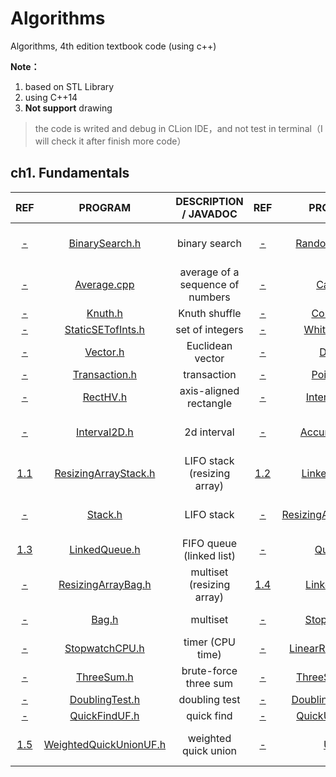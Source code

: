 # Algorithms
Algorithms, 4th edition textbook code (using c++)

**Note：**

1. based on STL Library
2. using C++14
3. **Not support** drawing

> the code is writed and debug in CLion IDE，and not test in terminal（I will check it after finish more code）

## ch1. Fundamentals

|                             REF                              |                          PROGRAM                          |      DESCRIPTION / JAVADOC       |                             REF                              |                        PROGRAM                        |      DESCRIPTION / JAVADOC      |
| :----------------------------------------------------------: | :-------------------------------------------------------: | :------------------------------: | :----------------------------------------------------------: | :---------------------------------------------------: | :-----------------------------: |
|   [-](https://algs4.cs.princeton.edu/11model/index.php#-)    |         [BinarySearch.h](ch1/head/BinarySearch.h)         |          binary search           |   [-](https://algs4.cs.princeton.edu/11model/index.php#-)    |       [RandomSeq.cpp](ch1/2_RandomSeq/main.cpp)       | random numbers in a given range |
|   [-](https://algs4.cs.princeton.edu/11model/index.php#-)    |           [Average.cpp](ch1/3_Average/main.cpp)           | average of a sequence of numbers |   [-](https://algs4.cs.princeton.edu/11model/index.php#-)    |             [Cat.cpp](ch1/4_Cat/main.cpp)             |        concatenate files        |
|   [-](https://algs4.cs.princeton.edu/11model/index.php#-)    |                [Knuth.h](ch1/head/Knuth.h)                |          Knuth shuffle           |    [-](https://algs4.cs.princeton.edu/12oop/index.php#-)     |            [Counter.h](ch1/head/Counter.h)            |             counter             |
|    [-](https://algs4.cs.princeton.edu/12oop/index.php#-)     |      [StaticSETofInts.h](ch1/head/StaticSETofInts.h)      |         set of integers          |    [-](https://algs4.cs.princeton.edu/12oop/index.php#-)     |       [Whitelist.cpp](ch1/8_Whitelist/main.cpp)       |        whitelist client         |
|    [-](https://algs4.cs.princeton.edu/12oop/index.php#-)     |               [Vector.h](ch1/head/Vector.h)               |         Euclidean vector         |    [-](https://algs4.cs.princeton.edu/12oop/index.php#-)     |               [Date.h](ch1/head/Date.h)               |              date               |
|    [-](https://algs4.cs.princeton.edu/12oop/index.php#-)     |          [Transaction.h](ch1/head/Transaction.h)          |           transaction            |    [-](https://algs4.cs.princeton.edu/12oop/index.php#-)     |            [Point2D.h](ch1/head/Point2D.h)            |              point              |
|    [-](https://algs4.cs.princeton.edu/12oop/index.php#-)     |               [RectHV.h](ch1/head/RectHV.h)               |      axis-aligned rectangle      |    [-](https://algs4.cs.princeton.edu/12oop/index.php#-)     |         [Interval1D.h](ch1/head/Interval1D.h)         |           1d interval           |
|    [-](https://algs4.cs.princeton.edu/12oop/index.php#-)     |           [Interval2D.h](ch1/head/Interval2D.h)           |           2d interval            |    [-](https://algs4.cs.princeton.edu/12oop/index.php#-)     |        [Accumulator.h](ch1/head/Accumulator.h)        |   running average and stddev    |
| [1.1](https://algs4.cs.princeton.edu/13stacks/index.php#1.1) |   [ResizingArrayStack.h](ch1/head/ResizingArrayStack.h)   |   LIFO stack (resizing array)    | [1.2](https://algs4.cs.princeton.edu/13stacks/index.php#1.2) |        [LinkedStack.h](ch1/head/LinkedStack.h)        |    LIFO stack (linked list)     |
|   [-](https://algs4.cs.princeton.edu/13stacks/index.php#-)   |                [Stack.h](ch1/head/Stack.h)                |            LIFO stack            |   [-](https://algs4.cs.princeton.edu/13stacks/index.php#-)   | [ResizingArrayQueue.h](ch1/head/ResizingArrayQueue.h) |   FIFO queue (resizing array)   |
| [1.3](https://algs4.cs.princeton.edu/13stacks/index.php#1.3) |          [LinkedQueue.h](ch1/head/LinkedQueue.h)          |     FIFO queue (linked list)     |   [-](https://algs4.cs.princeton.edu/13stacks/index.php#-)   |              [Queue.h](ch1/head/Queue.h)              |           FIFO queue            |
|   [-](https://algs4.cs.princeton.edu/13stacks/index.php#-)   |     [ResizingArrayBag.h](ch1/head/ResizingArrayBag.h)     |    multiset (resizing array)     | [1.4](https://algs4.cs.princeton.edu/13stacks/index.php#1.4) |          [LinkedBag.h](ch1/head/LinkedBag.h)          |     multiset (linked list)      |
|   [-](https://algs4.cs.princeton.edu/13stacks/index.php#-)   |                  [Bag.h](ch1/head/Bag.h)                  |             multiset             |  [-](https://algs4.cs.princeton.edu/14analysis/index.php#-)  |          [Stopwatch.h](ch1/head/Stopwatch.h)          |        timer (wall time)        |
|  [-](https://algs4.cs.princeton.edu/14analysis/index.php#-)  |                    [StopwatchCPU.h]()                     |         timer (CPU time)         |  [-](https://algs4.cs.princeton.edu/14analysis/index.php#-)  |   [LinearRegression.h](ch1/head/LinearRegression.h)   |    simple linear regression     |
|  [-](https://algs4.cs.princeton.edu/14analysis/index.php#-)  |             [ThreeSum.h](ch1/head/ThreeSum.h)             |      brute-force three sum       |  [-](https://algs4.cs.princeton.edu/14analysis/index.php#-)  |       [ThreeSumFast.h](ch1/head/ThreeSumFast.h)       |        faster three sum         |
|  [-](https://algs4.cs.princeton.edu/14analysis/index.php#-)  |         [DoublingTest.h](ch1/head/DoublingTest.h)         |          doubling test           |  [-](https://algs4.cs.princeton.edu/14analysis/index.php#-)  |  [DoublingRatio.cpp](ch1/32_DoublingRatio/main.cpp)   |         doubling ratio          |
|     [-](https://algs4.cs.princeton.edu/15uf/index.php#-)     |          [QuickFindUF.h](ch1/head/QuickFindUF.h)          |            quick find            |     [-](https://algs4.cs.princeton.edu/15uf/index.php#-)     |       [QuickUnionUF.h](ch1/head/QuickUnionUF.h)       |           quick union           |
|   [1.5](https://algs4.cs.princeton.edu/15uf/index.php#1.5)   | [WeightedQuickUnionUF.h](ch1/head/WeightedQuickUnionUF.h) |       weighted quick union       |     [-](https://algs4.cs.princeton.edu/15uf/index.php#-)     |                 [UF.h](ch1/head/UF.h)                 | union-by-rank with path halving |

